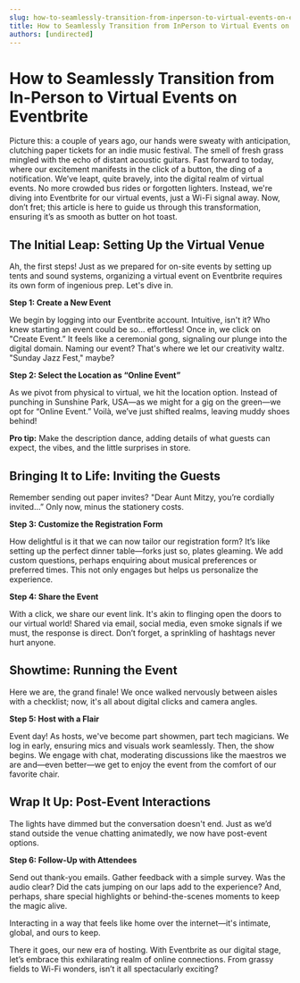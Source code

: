 ```yaml
---
slug: how-to-seamlessly-transition-from-inperson-to-virtual-events-on-eventbrite
title: How to Seamlessly Transition from InPerson to Virtual Events on Eventbrite
authors: [undirected]
---
```



# How to Seamlessly Transition from In-Person to Virtual Events on Eventbrite

Picture this: a couple of years ago, our hands were sweaty with anticipation, clutching paper tickets for an indie music festival. The smell of fresh grass mingled with the echo of distant acoustic guitars. Fast forward to today, where our excitement manifests in the click of a button, the ding of a notification. We’ve leapt, quite bravely, into the digital realm of virtual events. No more crowded bus rides or forgotten lighters. Instead, we're diving into Eventbrite for our virtual events, just a Wi-Fi signal away. Now, don’t fret; this article is here to guide us through this transformation, ensuring it’s as smooth as butter on hot toast.

## The Initial Leap: Setting Up the Virtual Venue

Ah, the first steps! Just as we prepared for on-site events by setting up tents and sound systems, organizing a virtual event on Eventbrite requires its own form of ingenious prep. Let's dive in.

**Step 1: Create a New Event**

We begin by logging into our Eventbrite account. Intuitive, isn't it? Who knew starting an event could be so… effortless! Once in, we click on "Create Event.” It feels like a ceremonial gong, signaling our plunge into the digital domain. Naming our event? That's where we let our creativity waltz. "Sunday Jazz Fest," maybe?

**Step 2: Select the Location as “Online Event”**

As we pivot from physical to virtual, we hit the location option. Instead of punching in Sunshine Park, USA—as we might for a gig on the green—we opt for “Online Event.” Voilà, we’ve just shifted realms, leaving muddy shoes behind!

**Pro tip:** Make the description dance, adding details of what guests can expect, the vibes, and the little surprises in store.

## Bringing It to Life: Inviting the Guests

Remember sending out paper invites? "Dear Aunt Mitzy, you’re cordially invited…” Only now, minus the stationery costs.

**Step 3: Customize the Registration Form**

How delightful is it that we can now tailor our registration form? It’s like setting up the perfect dinner table—forks just so, plates gleaming. We add custom questions, perhaps enquiring about musical preferences or preferred times. This not only engages but helps us personalize the experience.

**Step 4: Share the Event**

With a click, we share our event link. It's akin to flinging open the doors to our virtual world! Shared via email, social media, even smoke signals if we must, the response is direct. Don’t forget, a sprinkling of hashtags never hurt anyone.

## Showtime: Running the Event

Here we are, the grand finale! We once walked nervously between aisles with a checklist; now, it's all about digital clicks and camera angles.

**Step 5: Host with a Flair**

Event day! As hosts, we've become part showmen, part tech magicians. We log in early, ensuring mics and visuals work seamlessly. Then, the show begins. We engage with chat, moderating discussions like the maestros we are and—even better—we get to enjoy the event from the comfort of our favorite chair.

## Wrap It Up: Post-Event Interactions

The lights have dimmed but the conversation doesn't end. Just as we’d stand outside the venue chatting animatedly, we now have post-event options.

**Step 6: Follow-Up with Attendees**

Send out thank-you emails. Gather feedback with a simple survey. Was the audio clear? Did the cats jumping on our laps add to the experience? And, perhaps, share special highlights or behind-the-scenes moments to keep the magic alive.

Interacting in a way that feels like home over the internet—it's intimate, global, and ours to keep.

There it goes, our new era of hosting. With Eventbrite as our digital stage, let’s embrace this exhilarating realm of online connections. From grassy fields to Wi-Fi wonders, isn’t it all spectacularly exciting? 

